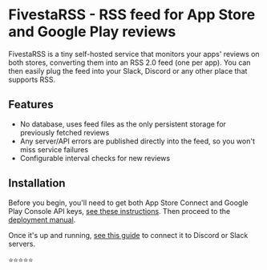 # FivestaRSS - RSS feed for App Store and Google Play reviews

FivestaRSS is a tiny self-hosted service that monitors your apps' reviews on both stores, converting them into an RSS 2.0 feed (one per app). You can then easily plug the feed into your Slack, Discord or any other place that supports RSS.

## Features

- No database, uses feed files as the only persistent storage for previously fetched reviews
- Any server/API errors are published directly into the feed, so you won't miss service failures
- Configurable interval checks for new reviews

## Installation

Before you begin, you'll need to get both App Store Connect and Google Play Console API keys, [see these instructions](https://github.com/QotoQot/FivestaRSS/docs/api-setup.md). Then proceed to the [deployment manual](https://github.com/QotoQot/FivestaRSS/docs/deployment.md).

Once it's up and running, [see this guide](https://github.com/QotoQot/FivestaRSS/docs/chats.md) to connect it to Discord or Slack servers.

⭐️⭐️⭐️⭐️⭐️
